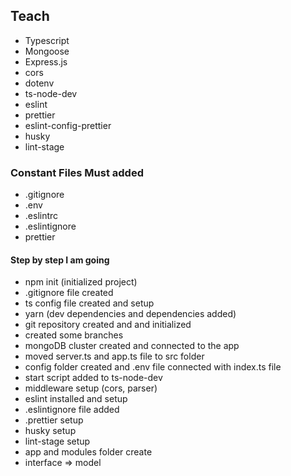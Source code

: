 ## Teach

- Typescript
- Mongoose
- Express.js
- cors
- dotenv
- ts-node-dev
- eslint
- prettier
- eslint-config-prettier
- husky
- lint-stage

### Constant Files Must added

- .gitignore
- .env
- .eslintrc
- .eslintignore
- prettier

#### Step by step I am going

- npm init (initialized project)
- .gitignore file created
- ts config file created and setup
- yarn (dev dependencies and dependencies added)
- git repository created and and initialized
- created some branches
- mongoDB cluster created and connected to the app
- moved server.ts and app.ts file to src folder
- config folder created and .env file connected with index.ts file
- start script added to ts-node-dev
- middleware setup (cors, parser)
- eslint installed and setup
- .eslintignore file added
- .prettier setup
- husky setup
- lint-stage setup
- app and modules folder create
- interface => model
